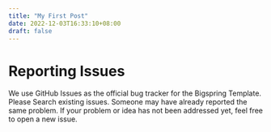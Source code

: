 ```yaml
---
title: "My First Post"
date: 2022-12-03T16:33:10+08:00
draft: false
---
```


# Reporting Issues
We use GitHub Issues as the official bug tracker for the Bigspring Template. Please Search existing issues. Someone may have already reported the same problem. If your problem or idea has not been addressed yet, feel free to open a new issue.